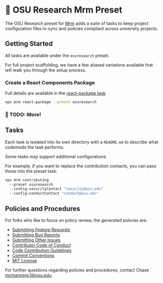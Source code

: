 
# 🧰 OSU Research Mrm Preset

The OSU Research preset for [Mrm](https://mrm.js.org/) adds a suite of tasks to keep project configuration files in-sync and policies compliant across university projects.


## Getting Started

All tasks are available under the `osuresearch` preset.

For full project scaffolding, we have a few aliased variations available that will walk you through the setup process.

### Create a React Components Package

Full details are available in the [react-package task](./react-package/README.md).

```bash
npx mrm react-package --preset osuresearch
```

### 🤔 TODO: More!


## Tasks

Each task is isolated into its own directory with a `README.md` to describe what codemods the task performs.

Some tasks may support additional configurations.

For example, if you want to replace the contribution contacts, you can pass those into the preset task:

```bash
npx mrm contributing
  --preset osuresearch
  --config:securityContact "security@osu.edu"
  --config:conductContact "conduct@osu.edu"
```


## Policies and Procedures

For folks who like to focus on policy review, the generated policies are:

* [Submitting Feature Requests](./github/templates/feature_request.md)
* [Submitting Bug Reports](./github/templates/bug_report.md)
* [Submitting Other Issues](./github/templates/issue.md)
* [Contributor Code of Conduct](./contributing/templates/code_of_conduct.md)
* [Code Contribution Guidelines](./contributing/templates/contributing.md)
* [Commit Conventions](./conventional-commits/templates/convention.md)
* [MIT License](https://en.wikipedia.org/wiki/MIT_License)

For further questions regarding policies and procedures, contact Chase [mcmanning.1@osu.edu](mailto:mcmanning.1@osu.edu).
